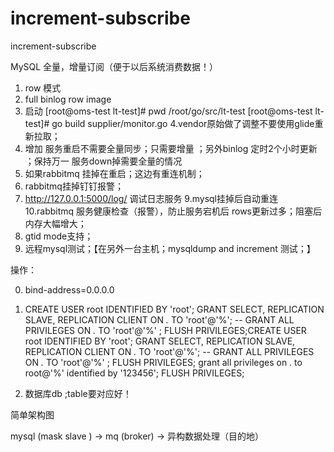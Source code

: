 # increment-subscribe
increment-subscribe

MySQL 全量，增量订阅（便于以后系统消费数据！）
1. row 模式
2. full binlog row image
3. 启动
[root@oms-test lt-test]# pwd
/root/go/src/lt-test
[root@oms-test lt-test]# go build supplier/monitor.go
4.vendor原始做了调整不要使用glide重新拉取；
5. 增加 服务重启不需要全量同步；只需要增量 ；另外binlog 定时2个小时更新 ；保持万一 服务down掉需要全量的情况
6. 如果rabbitmq 挂掉在重启；这边有重连机制；
7. rabbitmq挂掉钉钉报警；
8. http://127.0.0.1:5000/log/ 调试日志服务
9.mysql挂掉后自动重连
10.rabbitmq 服务健康检查（报警），防止服务宕机后 rows更新过多；阻塞后内存大幅增大；
11. gtid mode支持；
12. 远程mysql测试；【在另外一台主机；mysqldump and increment 测试；】


操作：

0. bind-address=0.0.0.0

1. CREATE USER root IDENTIFIED BY 'root';
GRANT SELECT, REPLICATION SLAVE, REPLICATION CLIENT ON *.* TO 'root'@'%';
-- GRANT ALL PRIVILEGES ON *.* TO 'root'@'%' ;
FLUSH PRIVILEGES;CREATE USER root IDENTIFIED BY 'root';
                 GRANT SELECT, REPLICATION SLAVE, REPLICATION CLIENT ON *.* TO 'root'@'%';
                 -- GRANT ALL PRIVILEGES ON *.* TO 'root'@'%' ;
                 FLUSH PRIVILEGES;
grant all privileges on *.* to root@'%' identified by '123456';
                 FLUSH PRIVILEGES;

2. 数据库db ;table要对应好！







简单架构图

  mysql (mask slave ) ->  mq (broker) ->  异构数据处理（目的地）

